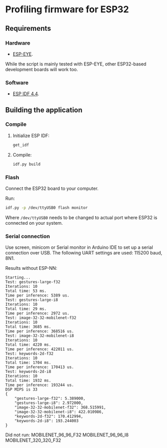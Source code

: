 # Profiling firmware for ESP32

## Requirements

### Hardware

* [ESP-EYE](https://www.espressif.com/en/products/devkits/esp-eye/overview).

While the script is mainly tested with ESP-EYE, other ESP32-based development boards will work too.

### Software

* [ESP IDF 4.4](https://docs.espressif.com/projects/esp-idf/en/v4.4/esp32/get-started/index.html).


## Building the application

### Compile

1. Initialize ESP IDF:
   ```bash
   get_idf
   ```
2. Compile:
   ```bash
   idf.py build
   ```

### Flash

Connect the ESP32 board to your computer.

Run:
   ```bash
   idf.py -p /dev/ttyUSB0 flash monitor
   ```

Where ```/dev/ttyUSB0``` needs to be changed to actual port where ESP32 is connected on your system.

### Serial connection

Use screen, minicom or Serial monitor in Arduino IDE to set up a serial connection over USB. The following UART settings are used: 115200 baud, 8N1.


Results without ESP-NN:
```
Starting...
Test: gestures-large-f32
Iterations: 10
Total time: 53 ms.
Time per inference: 5389 us.
Test: gestures-large-i8
Iterations: 10
Total time: 29 ms.
Time per inference: 2972 us.
Test: image-32-32-mobilenet-f32
Iterations: 10
Total time: 3685 ms.
Time per inference: 368516 us.
Test: image-32-32-mobilenet-i8
Iterations: 10
Total time: 4220 ms.
Time per inference: 422011 us.
Test: keywords-2d-f32
Iterations: 10
Total time: 1704 ms.
Time per inference: 170413 us.
Test: keywords-2d-i8
Iterations: 10
Total time: 1932 ms.
Time per inference: 193244 us.
DSP MIPS is 33
{
    "gestures-large-f32": 5.389000,
    "gestures-large-i8": 2.972000,
    "image-32-32-mobilenet-f32": 368.515991,
    "image-32-32-mobilenet-i8": 422.010986,
    "keywords-2d-f32": 170.412994,
    "keywords-2d-i8": 193.244003
}
```
Did not run:
MOBILENET_96_96_F32
MOBILENET_96_96_I8
MOBILENET_320_320_F32 